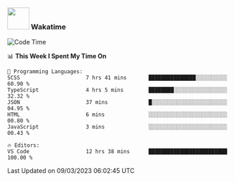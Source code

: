 ### <img src="https://media.giphy.com/media/VgCDAzcKvsR6OM0uWg/giphy.gif" width="50"> Wakatime

  <!--START_SECTION:waka-->
![Code Time](http://img.shields.io/badge/Code%20Time-1%2C306%20hrs%2051%20mins-blue)

📊 **This Week I Spent My Time On** 

```text
💬 Programming Languages: 
SCSS                     7 hrs 41 mins       ███████████████░░░░░░░░░░   60.90 % 
TypeScript               4 hrs 5 mins        ████████░░░░░░░░░░░░░░░░░   32.32 % 
JSON                     37 mins             █░░░░░░░░░░░░░░░░░░░░░░░░   04.95 % 
HTML                     6 mins              ░░░░░░░░░░░░░░░░░░░░░░░░░   00.80 % 
JavaScript               3 mins              ░░░░░░░░░░░░░░░░░░░░░░░░░   00.43 % 

🔥 Editors: 
VS Code                  12 hrs 38 mins      █████████████████████████   100.00 % 
```


 Last Updated on 09/03/2023 06:02:45 UTC
<!--END_SECTION:waka-->
